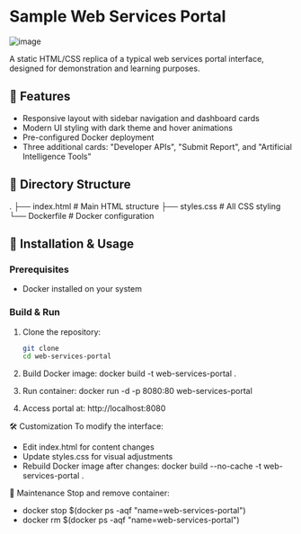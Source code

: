 # Sample Web Services Portal
![image](https://github.com/user-attachments/assets/114add8f-0e85-4cc6-961d-b4fea196e80b)

A static HTML/CSS replica of a typical web services portal interface, designed for demonstration and learning purposes.

## 🌟 Features
- Responsive layout with sidebar navigation and dashboard cards
- Modern UI styling with dark theme and hover animations
- Pre-configured Docker deployment
- Three additional cards: "Developer APIs", "Submit Report", and "Artificial Intelligence Tools"

## 📁 Directory Structure
.
├── index.html # Main HTML structure
├── styles.css # All CSS styling
└── Dockerfile # Docker configuration


## 🚀 Installation & Usage

### Prerequisites
- Docker installed on your system

### Build & Run
1. Clone the repository:
   ```bash
   git clone
   cd web-services-portal

2. Build Docker image:
docker build -t web-services-portal .

3. Run container:
docker run -d -p 8080:80 web-services-portal

4. Access portal at:
http://localhost:8080

🛠️ Customization
To modify the interface:

- Edit index.html for content changes
- Update styles.css for visual adjustments
- Rebuild Docker image after changes:
   docker build --no-cache -t web-services-portal .

🧹 Maintenance
Stop and remove container:
   - docker stop $(docker ps -aqf "name=web-services-portal")
   - docker rm $(docker ps -aqf "name=web-services-portal")

